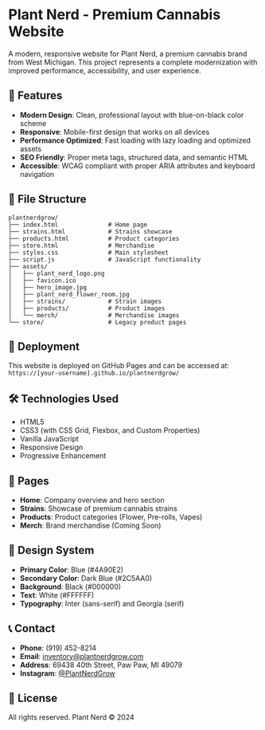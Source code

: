 # Plant Nerd - Premium Cannabis Website

A modern, responsive website for Plant Nerd, a premium cannabis brand from West Michigan. This project represents a complete modernization with improved performance, accessibility, and user experience.

## 🌿 Features

- **Modern Design**: Clean, professional layout with blue-on-black color scheme
- **Responsive**: Mobile-first design that works on all devices
- **Performance Optimized**: Fast loading with lazy loading and optimized assets
- **SEO Friendly**: Proper meta tags, structured data, and semantic HTML
- **Accessible**: WCAG compliant with proper ARIA attributes and keyboard navigation

## 📁 File Structure

```
plantnerdgrow/
├── index.html              # Home page
├── strains.html            # Strains showcase
├── products.html           # Product categories
├── store.html              # Merchandise
├── styles.css              # Main stylesheet
├── script.js               # JavaScript functionality
├── assets/
│   ├── plant_nerd_logo.png
│   ├── favicon.ico
│   ├── hero_image.jpg
│   ├── plant_nerd_flower_room.jpg
│   ├── strains/            # Strain images
│   ├── products/           # Product images
│   └── merch/              # Merchandise images
└── store/                  # Legacy product pages
```

## 🚀 Deployment

This website is deployed on GitHub Pages and can be accessed at: `https://[your-username].github.io/plantnerdgrow/`

## 🛠️ Technologies Used

- HTML5
- CSS3 (with CSS Grid, Flexbox, and Custom Properties)
- Vanilla JavaScript
- Responsive Design
- Progressive Enhancement

## 📱 Pages

- **Home**: Company overview and hero section
- **Strains**: Showcase of premium cannabis strains
- **Products**: Product categories (Flower, Pre-rolls, Vapes)
- **Merch**: Brand merchandise (Coming Soon)

## 🎨 Design System

- **Primary Color**: Blue (#4A90E2)
- **Secondary Color**: Dark Blue (#2C5AA0)
- **Background**: Black (#000000)
- **Text**: White (#FFFFFF)
- **Typography**: Inter (sans-serif) and Georgia (serif)

## 📞 Contact

- **Phone**: (919) 452-8214
- **Email**: inventory@plantnerdgrow.com
- **Address**: 69438 40th Street, Paw Paw, MI 49079
- **Instagram**: [@PlantNerdGrow](https://www.instagram.com/PlantNerdGrow/)

## 📄 License

All rights reserved. Plant Nerd © 2024 